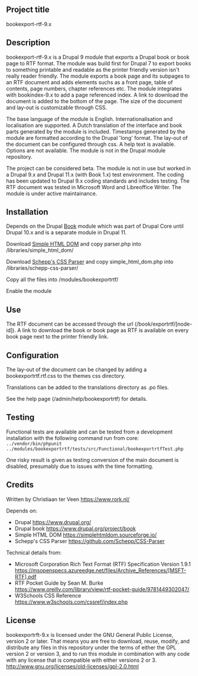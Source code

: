 ## Project title
bookexport-rtf-9.x

## Description

bookexport-rtf-9.x is a Drupal 9 module that exports a Drupal book or book page to RTF format. The module was build first for Drupal 7 to export books to something printable and readable as the printer friendly version isn't really reader friendly. The module exports a book page and its subpages to an RTF document and adds elements suchs as a front page, table of contents, page numbers, chapter references etc. The module integrates with bookindex-9.x to add a page referenced index. A link to download the document is added to the bottom of the page. The size of the document and lay-out is customizable through CSS.

The base language of the module is English. Internationalisation and localisation are supported. A Dutch translation of the interface and book parts generated by the module is included. Timestamps generated by the module are formatted according to the Drupal 'long' format. The lay-out of the document can be configured through css. A help text is available. Options are not available. The module is not in the Drupal module repository.

The project can be considered beta. The module is not in use but worked in a Drupal 9.x and Drupal 11.x (with Book 1.x) test environment. The coding has been updated to Drupal 9.x coding standards and includes testing. The RTF document was tested in Microsoft Word and Libreoffice Writer. The module is under active maintainance.

## Installation
Depends on the Drupal [Book](https://www.drupal.org/project/book) module which was part of Drupal Core until Drupal 10.x and is a separate module in Drupal 11.

Download [Simple HTML DOM](https://simplehtmldom.sourceforge.io/) and copy parser.php into /libraries/simple_html_dom/

Download [Schepp's CSS Parser](https://github.com/Schepp/CSS-Parser) and copy simple_html_dom.php into /libraries/schepp-css-parser/

Copy all the files into /modules/bookexportrtf/

Enable the module

## Use

The RTF document can be accessed through the url (/book/exportrtf/\[node-id\]). A link to download the book or book page as RTF is available on every book page next to the printer friendly link.

## Configuration

The lay-out of the document can be changed by adding a bookexportrtf.rtf.css to the themes css directory.

Translations can be added to the translations directory as .po files.

See the help page (/admin/help/bookexportrtf) for details.

## Testing

Functional tests are available and can be tested from a development installation with the following command run from core: `../vendor/bin/phpunit ../modules/bookexportrtf/tests/src/Functional/bookexportrtfTest.php`

One risky result is given as testing conversion of the main document is disabled, presumably due to issues with the time formatting.

## Credits

Written by Christiaan ter Veen <https://www.rork.nl/>

Depends on:

- Drupal <https://www.drupal.org/>
- Drupal book <https://www.drupal.org/project/book>
- Simple HTML DOM <https://simplehtmldom.sourceforge.io/>
- Schepp's CSS Parser <https://github.com/Schepp/CSS-Parser>

Technical details from:

- Microsoft Corporation Rich Text Format (RTF) Specification Version 1.9.1 https://msopenspecs.azureedge.net/files/Archive_References/[MSFT-RTF].pdf
- RTF Pocket Guide by Sean M. Burke <https://www.oreilly.com/library/view/rtf-pocket-guide/9781449302047/>
- W3Schools CSS Reference <https://www.w3schools.com/cssref/index.php>

## License

bookexportrft-9.x is licensed under the GNU General Public License, version 2 or later. That means you are free to download, reuse, modify, and distribute any files in this repository under the terms of either the GPL version 2 or version 3, and to run this module in combination with any code with any license that is compatible with either versions 2 or 3.  
http://www.gnu.org/licenses/old-licenses/gpl-2.0.html
